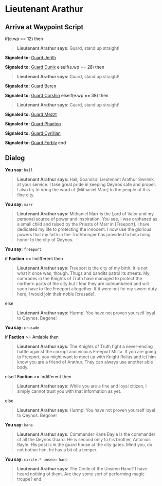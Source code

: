 # Lieutenant Arathur


## Arrive at Waypoint Script
  if(e.wp == 12) then

>**Lieutenant Arathur says:** Guard, stand up straight!

**Signaled to:**  [Guard Jerith](/npc/1002)

**Signaled to:**  [Guard Dunix](/npc/1181)
  elseif(e.wp == 28) then

>**Lieutenant Arathur says:** Guard, stand up straight!

**Signaled to:**  [Guard Beren](/npc/1090)

**Signaled to:**  [Guard Corshin](/npc/1091)
  elseif(e.wp == 38) then

>**Lieutenant Arathur says:** Guard, stand up straight!

**Signaled to:**  [Guard Mezzt](/npc/1001)

**Signaled to:**  [Guard Phaeton](/npc/1189)

**Signaled to:**  [Guard Cyrillian](/npc/1006)

**Signaled to:**  [Guard Forbly](/npc/1174)
 end  



## Dialog

**You say:** `hail`



>**Lieutenant Arathur says:** Hail, Soandso!  Lieutenant Arathur Swelnik at your service.  I take great pride in keeping Qeynos safe and proper.  I also try to bring the word of [Mithaniel Marr] to the people of this fine city.

**You say:** `marr`



>**Lieutenant Arathur says:** Mithaniel Marr is the Lord of Valor and my personal source of power and inspiration.  You see, I was orphaned as a small child and raised by the Priests of Marr in [Freeport].  I have dedicated my life to protecting the innocent.  I now use the glorious powers that my faith in the Truthbringer has provided to help bring honor to the city of Qeynos.

**You say:** `freeport`



if **Faction** >= Indifferent then



>**Lieutenant Arathur says:** Freeport is the city of my birth.  It is not what it once was, though.  Thugs and bandits patrol its streets.  My comrades in the Knights of Truth have managed to protect the northern parts of the city but I fear they are outnumbered and will soon have to flee Freeport altogether.  If it were not for my sworn duty here, I would join their noble [crusade].




else



>**Lieutenant Arathur says:** Hurmp!  You have not proven yourself loyal to Qeynos.  Begone!




**You say:** `crusade`



if **Faction** >= Amiable then



>**Lieutenant Arathur says:** The Knights of Truth fight a never-ending battle against the corrupt and vicious Freeport Milita.  If you are going to Freeport, you might want to meet up with Knight Rolius and let him know you are a friend of Arathur.  They can always use another able body.



elseif **Faction** >= Indifferent then



>**Lieutenant Arathur says:** While you are a fine and loyal citizen, I simply cannot trust you with that information as yet.


else



>**Lieutenant Arathur says:** Hurmp!  You have not proven yourself loyal to Qeynos.  Begone!







**You say:** `kane`



>**Lieutenant Arathur says:** Commander Kane Bayle is the commander of all the Qeynos Guard.  He is second only to his brother, Antonius Bayle.  His post is in the guard house at the city gates.  Mind you, do not bother him, he has a bit of a temper.



**You say:** `circle.* unseen hand`



>**Lieutenant Arathur says:** The Circle of the Unseen Hand?  I have heard nothing of them.  Are they some sort of performing magic troupe?
end
